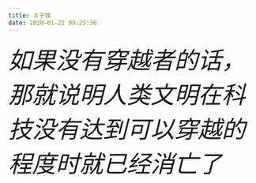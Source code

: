 ```yaml
---
title: 关于我
date: 2020-01-22 00:25:36
---
```


<font size=15  face="华文新魏">*如果没有穿越者的话，那就说明人类文明在科技没有达到可以穿越的程度时就已经消亡了*</font>

